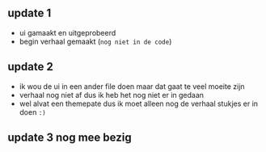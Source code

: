 ## update 1
- ui gamaakt en uitgeprobeerd
- begin verhaal gemaakt (` nog niet in de code `)
  

## update 2
- ik wou de ui in een ander file doen maar dat gaat te veel moeite zijn
- verhaal nog niet af dus ik heb het nog niet er in gedaan
- wel alvat een themepate dus ik moet alleen nog de verhaal stukjes er in doen   `:)`

## update 3 nog mee bezig